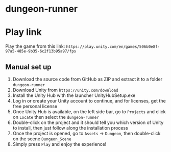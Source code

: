 # dungeon-runner

# Play link
Play the game from this link: `https://play.unity.com/en/games/506b0e8f-97a5-485e-9b35-6c2f13b95a97/fps`

## Manual set up
1. Download the source code from GitHub as ZIP and extract it to a folder `dungeon-runner`
2. Download Unity from `https://unity.com/download`
3. Install the Unity Hub with the launcher UnityHubSetup.exe
4. Log in or create your Unity account to continue, and for licenses, get the free personal license
5. Once Unity Hub is available, on the left side bar, go to `Projects` and click on `Locate` then select the `dungeon-runner`
6. Double-click on the project and it should tell you which version of Unity to install, then just follow along the installation process
7. Once the project is opened, go to `Assets` -> `Dungeon`, then double-click on the scene `Dungeon_Scene`
8. Simply press `Play` and enjoy the experience!
